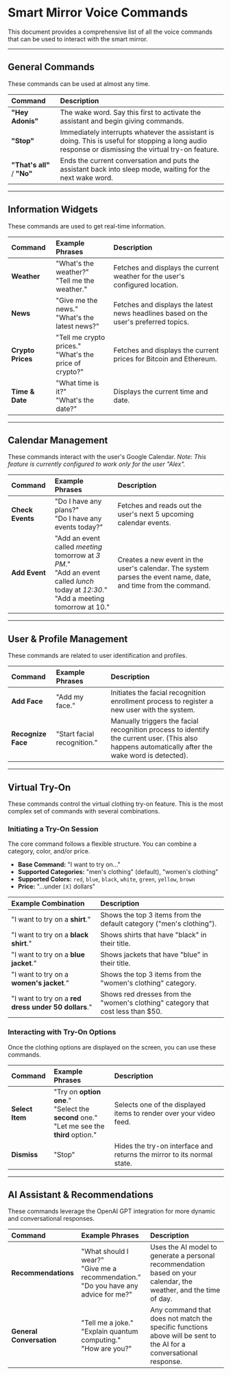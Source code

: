 # Smart Mirror Voice Commands

This document provides a comprehensive list of all the voice commands that can be used to interact with the smart mirror.

---

## General Commands

These commands can be used at almost any time.

| Command | Description |
| :--- | :--- |
| **"Hey Adonis"** | The wake word. Say this first to activate the assistant and begin giving commands. |
| **"Stop"** | Immediately interrupts whatever the assistant is doing. This is useful for stopping a long audio response or dismissing the virtual try-on feature. |
| **"That's all"** / **"No"** | Ends the current conversation and puts the assistant back into sleep mode, waiting for the next wake word. |

---

## Information Widgets

These commands are used to get real-time information.

| Command | Example Phrases | Description |
| :--- | :--- | :--- |
| **Weather** | "What's the weather?" <br/> "Tell me the weather." | Fetches and displays the current weather for the user's configured location. |
| **News** | "Give me the news." <br/> "What's the latest news?" | Fetches and displays the latest news headlines based on the user's preferred topics. |
| **Crypto Prices** | "Tell me crypto prices." <br/> "What's the price of crypto?" | Fetches and displays the current prices for Bitcoin and Ethereum. |
| **Time & Date** | "What time is it?" <br/> "What's the date?" | Displays the current time and date. |

---

## Calendar Management

These commands interact with the user's Google Calendar. *Note: This feature is currently configured to work only for the user "Alex".*

| Command | Example Phrases | Description |
| :--- | :--- | :--- |
| **Check Events** | "Do I have any plans?" <br/> "Do I have any events today?" | Fetches and reads out the user's next 5 upcoming calendar events. |
| **Add Event** | "Add an event called *meeting* tomorrow at *3 PM*." <br/> "Add an event called *lunch* today at *12:30*." <br/> "Add a meeting tomorrow at 10." | Creates a new event in the user's calendar. The system parses the event name, date, and time from the command. |

---

## User & Profile Management

These commands are related to user identification and profiles.

| Command | Example Phrases | Description |
| :--- | :--- | :--- |
| **Add Face** | "Add my face." | Initiates the facial recognition enrollment process to register a new user with the system. |
| **Recognize Face**| "Start facial recognition." | Manually triggers the facial recognition process to identify the current user. (This also happens automatically after the wake word is detected). |

---

## Virtual Try-On

These commands control the virtual clothing try-on feature. This is the most complex set of commands with several combinations.

### Initiating a Try-On Session

The core command follows a flexible structure. You can combine a category, color, and/or price.

-   **Base Command:** "I want to try on..."
-   **Supported Categories:** "men's clothing" (default), "women's clothing"
-   **Supported Colors:** `red`, `blue`, `black`, `white`, `green`, `yellow`, `brown`
-   **Price:** "...under `[X]` dollars"

| Example Combination | Description |
| :--- | :--- |
| "I want to try on a **shirt**." | Shows the top 3 items from the default category ("men's clothing"). |
| "I want to try on a **black shirt**." | Shows shirts that have "black" in their title. |
| "I want to try on a **blue jacket**." | Shows jackets that have "blue" in their title. |
| "I want to try on a **women's jacket**."| Shows the top 3 items from the "women's clothing" category. |
| "I want to try on a **red dress under 50 dollars**." | Shows red dresses from the "women's clothing" category that cost less than $50. |

### Interacting with Try-On Options

Once the clothing options are displayed on the screen, you can use these commands.

| Command | Example Phrases | Description |
| :--- | :--- | :--- |
| **Select Item** | "Try on **option one**." <br/> "Select the **second** one." <br/> "Let me see the **third** option." | Selects one of the displayed items to render over your video feed. |
| **Dismiss** | "Stop" | Hides the try-on interface and returns the mirror to its normal state. |

---

## AI Assistant & Recommendations

These commands leverage the OpenAI GPT integration for more dynamic and conversational responses.

| Command | Example Phrases | Description |
| :--- | :--- | :--- |
| **Recommendations** | "What should I wear?" <br/> "Give me a recommendation." <br/> "Do you have any advice for me?" | Uses the AI model to generate a personal recommendation based on your calendar, the weather, and the time of day. |
| **General Conversation**| "Tell me a joke." <br/> "Explain quantum computing." <br/> "How are you?" | Any command that does not match the specific functions above will be sent to the AI for a conversational response. 
